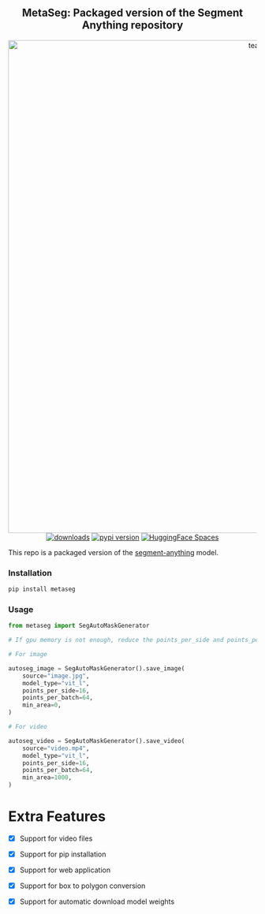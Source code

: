 <div align="center">
<h2>
     MetaSeg: Packaged version of the Segment Anything repository
</h2>
<div>
    <img width="1000" alt="teaser" src="https://github.com/kadirnar/segment-anything-pip/releases/download/v0.2.2/metaseg_demo.gif">
</div>
    <a href="https://pepy.tech/project/metaseg"><img src="https://pepy.tech/badge/metaseg" alt="downloads"></a>
    <a href="https://badge.fury.io/py/metaseg"><img src="https://badge.fury.io/py/metaseg.svg" alt="pypi version"></a>
    <a href="https://huggingface.co/spaces/ArtGAN/metaseg-webui"><img src="https://img.shields.io/badge/%20HuggingFace%20-Demo-blue.svg" alt="HuggingFace Spaces"></a>

</div>

This repo is a packaged version of the [segment-anything](https://github.com/facebookresearch/segment-anything) model.


### Installation
```bash
pip install metaseg
```

### Usage
```python
from metaseg import SegAutoMaskGenerator

# If gpu memory is not enough, reduce the points_per_side and points_per_batch.

# For image

autoseg_image = SegAutoMaskGenerator().save_image(
    source="image.jpg",
    model_type="vit_l",
    points_per_side=16, 
    points_per_batch=64,
    min_area=0,
)

# For video

autoseg_video = SegAutoMaskGenerator().save_video(
    source="video.mp4",
    model_type="vit_l",
    points_per_side=16, 
    points_per_batch=64,
    min_area=1000,
)
```

# Extra Features

- [x] Support for video files
- [x] Support for pip installation
- [x] Support for web application
- [x] Support for box to polygon conversion
- [x] Support for automatic download model weights


